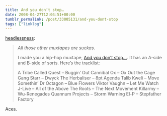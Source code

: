 ```yaml
---
title: And you don’t stop…
date: 2008-04-27T12:04:51+00:00
tumblr_permalink: /post/33005131/and-you-dont-stop
tags: ["linklog"]
---
```


[headlessness][1]:

> _All those other muxtapes are suckas._
>
> I made you a hip-hop muxtape, [And you don’t stop…][2]. It has an A-side and B-side of sorts. Here’s the tracklist:
>
> A Tribe Called Quest &#8211; Buggin’ Out
> Cannibal Ox &#8211; Ox Out the Cage
> Gang Starr &#8211; Dwyck
> The Herbaliser &#8211; 8pt Agenda
> Talib Kweli &#8211; Move Somethin’
> Dr Octagon &#8211; Blue Flowers
> Viktor Vaughn &#8211; Let Me Watch
> J-Live &#8211; All of the Above
> The Roots &#8211; The Next Movement
> Killarmy &#8211; Wu-Renegades
> Quannum Projects &#8211; Storm Warning
> El-P &#8211; Stepfather Factory

Aces.

[1]: http://headlessness.com/post/32998759
[2]: http://andyoudontstop.muxtape.com/
